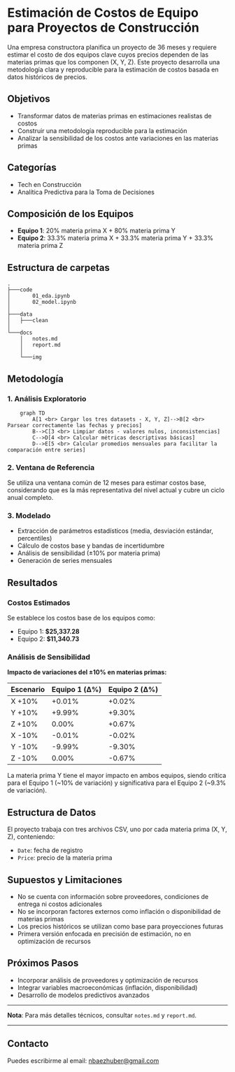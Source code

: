 # Estimación de Costos de Equipo para Proyectos de Construcción

Una empresa constructora planifica un proyecto de 36 meses y requiere estimar el costo de dos equipos clave cuyos precios dependen de las materias primas que los componen (X, Y, Z). Este proyecto desarrolla una metodología clara y reproducible para la estimación de costos basada en datos históricos de precios.

## Objetivos

- Transformar datos de materias primas en estimaciones realistas de costos
- Construir una metodología reproducible para la estimación
- Analizar la sensibilidad de los costos ante variaciones en las materias primas

## Categorías

- Tech en Construcción
- Analítica Predictiva para la Toma de Decisiones

## Composición de los Equipos

- **Equipo 1**: 20% materia prima X + 80% materia prima Y
- **Equipo 2**: 33.3% materia prima X + 33.3% materia prima Y + 33.3% materia prima Z

## Estructura de carpetas

```
.
├───code
│       01_eda.ipynb
│       02_model.ipynb
│
├───data
│   ├───clean
│
└───docs
    │   notes.md
    │   report.md
    │
    └───img
```

## Metodología

### 1. Análisis Exploratorio

```mermaid
    graph TD
        A[1 <br> Cargar los tres datasets - X, Y, Z]-->B[2 <br> Parsear correctamente las fechas y precios]
        B-->C[3 <br> Limpiar datos - valores nulos, inconsistencias]
        C-->D[4 <br> Calcular métricas descriptivas básicas]
        D-->E[5 <br> Calcular promedios mensuales para facilitar la comparación entre series]
```

### 2. Ventana de Referencia
Se utiliza una ventana común de 12 meses para estimar costos base, considerando que es la más representativa del nivel actual y cubre un ciclo anual completo.

### 3. Modelado

- Extracción de parámetros estadísticos (media, desviación estándar, percentiles)
- Cálculo de costos base y bandas de incertidumbre
- Análisis de sensibilidad (±10% por materia prima)
- Generación de series mensuales

## Resultados

### Costos Estimados

Se establece los costos base de los equipos como:
- Equipo 1: **$25,337.28**
- Equipo 2: **$11,340.73**

### Análisis de Sensibilidad

**Impacto de variaciones del ±10% en materias primas:**

| Escenario | Equipo 1 (Δ%) | Equipo 2 (Δ%) |
|-----------|---------------|---------------|
| X +10% | +0.01% | +0.02% |
| Y +10% | +9.99% | +9.30% |
| Z +10% | 0.00% | +0.67% |
| X -10% | -0.01% | -0.02% |
| Y -10% | -9.99% | -9.30% |
| Z -10% | 0.00% | -0.67% |

La materia prima Y tiene el mayor impacto en ambos equipos, siendo crítica para el Equipo 1 (~10% de variación) y significativa para el Equipo 2 (~9.3% de variación).

## Estructura de Datos

El proyecto trabaja con tres archivos CSV, uno por cada materia prima (X, Y, Z), conteniendo:
- `Date`: fecha de registro
- `Price`: precio de la materia prima

## Supuestos y Limitaciones

- No se cuenta con información sobre proveedores, condiciones de entrega ni costos adicionales
- No se incorporan factores externos como inflación o disponibilidad de materias primas
- Los precios históricos se utilizan como base para proyecciones futuras
- Primera versión enfocada en precisión de estimación, no en optimización de recursos

## Próximos Pasos

- Incorporar análisis de proveedores y optimización de recursos
- Integrar variables macroeconómicas (inflación, disponibilidad)
- Desarrollo de modelos predictivos avanzados


---

**Nota**: Para más detalles técnicos, consultar `notes.md` y `report.md`.

---

## Contacto 
Puedes escribirme al email: [nbaezhuber@gmail.com](mailto:nbaezhuber@gmail.com)